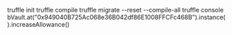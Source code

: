 truffle init
truffle compile
truffle migrate --reset --compile-all
truffle console
bVault.at("0x949040B725Ac068e36B042df86E1008FFCFc468B").instance().increaseAllowance()
